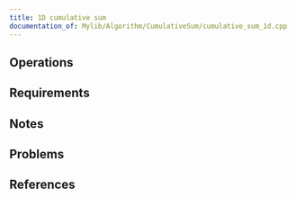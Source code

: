 ```yaml
---
title: 1D cumulative sum
documentation_of: Mylib/Algorithm/CumulativeSum/cumulative_sum_1d.cpp
---
```


## Operations

## Requirements

## Notes

## Problems

## References
